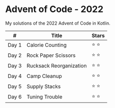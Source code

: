 # Advent of Code - 2022

My solutions of the 2022 Advent of Code in Kotlin.

\# | Title | Stars         |
------------ | ------------- |---------------| 
Day 1 | Calorie Counting  | :star: :star: |
Day 2 | Rock Paper Scissors | :star: :star: |
Day 3 | Rucksack Reorganization | :star: :star: |
Day 4 | Camp Cleanup | :star: :star: |
Day 5 | Supply Stacks | :star: :star: |
Day 6 | Tuning Trouble | :star: :star: |

